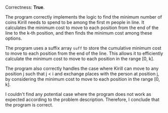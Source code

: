 Correctness: **True**.

The program correctly implements the logic to find the minimum number of coins Kirill needs to spend to be among the first m people in line. It calculates the minimum cost to move to each position from the end of the line to the k-th position, and then finds the minimum cost among these options.

The program uses a suffix array `suff` to store the cumulative minimum cost to move to each position from the end of the line. This allows it to efficiently calculate the minimum cost to move to each position in the range [0, k].

The program also correctly handles the case where Kirill can move to any position j such that j < i and exchange places with the person at position j, by considering the minimum cost to move to each position in the range [0, k].

I couldn't find any potential case where the program does not work as expected according to the problem description. Therefore, I conclude that the program is correct.